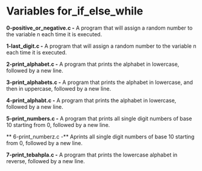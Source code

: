 # Variables for_if_else_while 

**0-positive_or_negative.c -** A program that will assign a random number to the variable n each time it is executed.

**1-last_digit.c -** A program that will assign a random number to the variable n each time it is executed.

**2-print_alphabet.c -** A  program that prints the alphabet in lowercase, followed by a new line.

**3-print_alphabets.c -** A  program that prints the alphabet in lowercase, and then in uppercase, followed by a new line.

**4-print_alphabt.c -** A program that prints the alphabet in lowercase, followed by a new line.

**5-print_numbers.c -** A program that prints all single digit numbers of base 10 starting from 0, followed by a new line.

** 6-print_numberz.c -** Aprints all single digit numbers of base 10 starting from 0, followed by a new line.

**7-print_tebahpla.c -** A program that prints the lowercase alphabet in reverse, followed by a new line.



